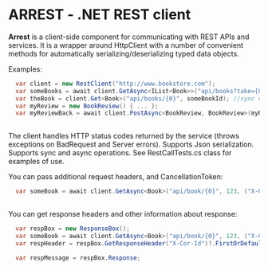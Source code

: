 # ARREST - .NET REST client

**Arrest** is a client-side component for communicating with REST APIs and services. It is a wrapper around HttpClient with a number of convenient methods for automatically serializing/deserializing typed data objects. 

Examples: 
```c#
  var client = new RestClient("http://www.bookstore.com");
  var someBooks = await client.GetAsync<IList<Book>>("api/books?take={0}", 10);
  var theBook = client.Get<Book>("api/books/{0}", someBookId); //sync version
  var myReview = new BookReview() { ... };
  var myReviewBack = await client.PostAsync<BookReview, BookReview>(myReview, "api/user/reviews");
  
```
The client handles HTTP status codes returned by the service (throws exceptions on BadRequest and Server errors).
Supports Json serialization. Supports sync and async operations. 
See RestCallTests.cs class for examples of use. 

You can pass additional request headers, and CancellationToken: 
```c#
  var someBook = await client.GetAsync<Book>("api/book/{0}", 123, ("X-Cor-Id", CorId), token);
  
```

You can get response headers and other information about response:
```c#
  var respBox = new ResponseBox(); 
  var someBook = await client.GetAsync<Book>("api/book/{0}", 123, ("X-Cor-Id", CorId), respBox);
  var respHeader = respBox.GetResponseHeader("X-Cor-Id")?.FirstOrDefault();
  
  var respMessage = respBox.Response;
  
```


